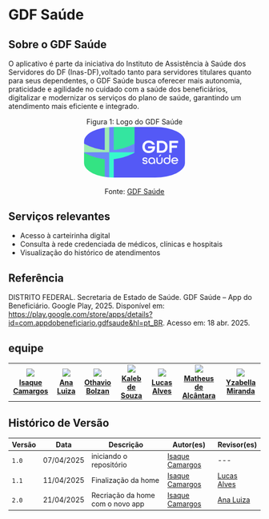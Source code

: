 # GDF Saúde

## Sobre o GDF Saúde

 O aplicativo é parte da iniciativa do Instituto de Assistência à Saúde dos Servidores do DF (Inas-DF),voltado tanto para servidores titulares quanto para seus dependentes, o GDF Saúde busca oferecer mais autonomia, praticidade e agilidade no cuidado com a saúde dos beneficiários, digitalizar e modernizar os serviços do plano de saúde, garantindo um atendimento mais eficiente e integrado.

<p align="center" > <font>Figura 1: Logo do GDF Saúde</font> <br><img style="border: 2px solid white; border-radius: 30%" src="planejamento/assets/img/logogdfsaude.png" width = 40%></p>
<p align="center" > <font>Fonte: <a href="https://play.google.com/store/apps/details?id=com.appdobeneficiario.gdfsaude&hl=pt_BR">GDF Saúde</a></font> <br></p>

## Serviços relevantes
- Acesso à carteirinha digital
- Consulta à rede credenciada de médicos, clínicas e hospitais
- Visualização do histórico de atendimentos

## Referência

DISTRITO FEDERAL. Secretaria de Estado de Saúde. GDF Saúde – App do Beneficiário. Google Play, 2025. Disponível em: https://play.google.com/store/apps/details?id=com.appdobeneficiario.gdfsaude&hl=pt_BR. Acesso em: 18 abr. 2025.

## equipe

<table align="center">
  <tr>
    <td align="center">
      <img src="https://avatars.githubusercontent.com/u/145882190?v=4" width=100><br>
            <b><a href="https://github.com/isaqzin">Isaque Camargos</a></b><br>
    </td>
    <td align="center">
      <img src="https://avatars.githubusercontent.com/u/138021508?v=4" width=100><br>
      <b><a href="https://github.com/Ana-Luiza-SC">Ana Luiza</a></b><br>
    </td>
    <td align="center">
      <img src="https://avatars.githubusercontent.com/u/149620306?v=4" width=100><br>
      <b><a href="https://github.com/bolzanMGB">Othavio Bolzan</a></b><br>
    </td>
    <td align="center">
      <img src="https://avatars.githubusercontent.com/u/163928510?v=4" width=100><br>
      <b><a href="https://github.com/kalebmacedo">Kaleb de Souza</a></b><br>
    </td>
    <td align="center">
      <img src="https://avatars.githubusercontent.com/u/155484556?v=4" width=100><br>
      <b><a href="https://github.com/LucasAlves71">Lucas Alves</a></b><br>
    </td>
    <td align="center">
      <img src="https://avatars.githubusercontent.com/u/107211702?v=4" width=100><br>
      <b><a href="https://github.com/matheusdealcantara">Matheus de Alcântara</a></b><br>
    </td>
    <td align="center">
      <img src="https://avatars.githubusercontent.com/u/100642769?v=4" width=100><br>
      <b><a href="https://github.com/redjsun">Yzabella Miranda</a></b><br>
    </td>
  </tr>
</table>

## Histórico de Versão

| Versão | Data          | Descrição                          | Autor(es)     |  Revisor(es)  |
| ------ | ------------- | ---------------------------------- | ------------- | ------------- |
| `1.0`  |  07/04/2025 |  iniciando o repositório | [Isaque Camargos](https://github.com/isaqzin)  | --- |
| `1.1`  |  11/04/2025 |  Finalização da home | [Isaque Camargos](https://github.com/isaqzin)  | [Lucas Alves](https://github.com/LucasAlves71) |
| `2.0`  |  21/04/2025 |  Recriação da home com o novo app | [Isaque Camargos](https://github.com/isaqzin)  | [Ana Luiza](https://github.com/Ana-Luiza-SC) |
